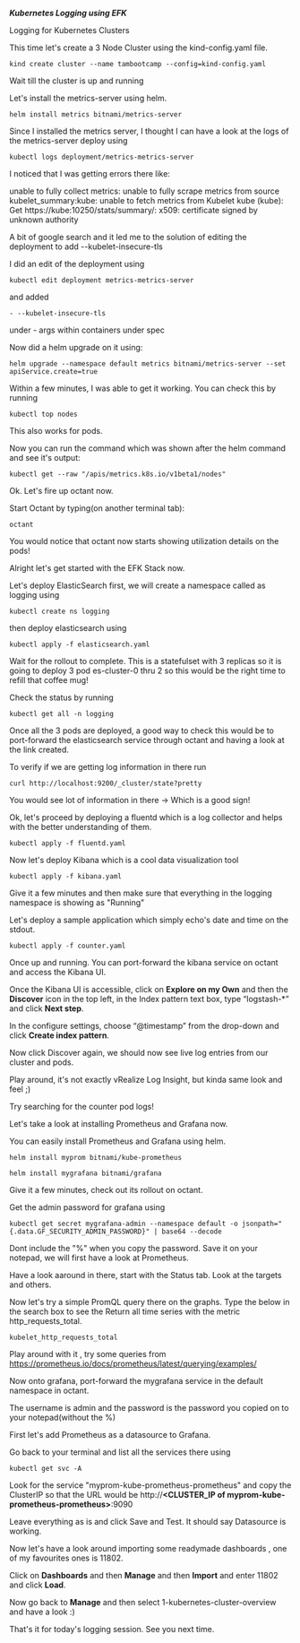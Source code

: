 ***Kubernetes Logging using EFK***

Logging for Kubernetes Clusters

This time let's create a 3 Node Cluster using the kind-config.yaml file. 

    kind create cluster --name tambootcamp --config=kind-config.yaml

Wait till the cluster is up and running 

Let's install the metrics-server using helm. 

    helm install metrics bitnami/metrics-server


Since I installed the metrics server, I thought I can have a look at the logs of the metrics-server deploy using 

    kubectl logs deployment/metrics-metrics-server

I noticed that I was getting errors there like: 

unable to fully collect metrics: unable to fully scrape metrics from source kubelet_summary:kube: unable to fetch metrics from Kubelet kube (kube): Get https://kube:10250/stats/summary/: x509: certificate signed by unknown authority

A bit of google search and it led me to the solution of editing the deployment to add --kubelet-insecure-tls

I did an edit of the deployment using 

    kubectl edit deployment metrics-metrics-server

and added 

    - --kubelet-insecure-tls 

under - args within containers under spec

Now did a helm upgrade on it using: 

    helm upgrade --namespace default metrics bitnami/metrics-server --set apiService.create=true

Within a few minutes, I was able to get it working. You can check this by running 

    kubectl top nodes

This also works for pods. 

Now you can run the command which was shown after the helm command and see it's output: 

    kubectl get --raw "/apis/metrics.k8s.io/v1beta1/nodes"

Ok. Let's fire up octant now. 

Start Octant by typing(on another terminal tab):

    octant

You would notice that octant now starts showing utilization details on the pods! 

Alright let's get started with the EFK Stack now. 

Let's deploy ElasticSearch first, we will create a namespace called as logging using

    kubectl create ns logging

then deploy elasticsearch using 

    kubectl apply -f elasticsearch.yaml

Wait for the rollout to complete. This is a statefulset with 3 replicas so it is going to deploy 3 pod es-cluster-0 thru 2 so this would be the right time to refill that coffee mug! 

Check the status by running

    kubectl get all -n logging 

Once all the 3 pods are deployed, a good way to check this would be to port-forward the elasticsearch service through octant and having a look at the link created. 

To verify if we are getting log information in there run 

    curl http://localhost:9200/_cluster/state?pretty 

You would see lot of information in there -> Which is a good sign! 

Ok, let's proceed by deploying a fluentd which is a log collector and helps with the better understanding of them. 

    kubectl apply -f fluentd.yaml

Now let's deploy Kibana which is a cool data visualization tool 

    kubectl apply -f kibana.yaml

Give it a few minutes and then make sure that everything in the logging namespace is showing as "Running" 

Let's deploy a sample application which simply echo's date and time on the stdout. 

    kubectl apply -f counter.yaml

Once up and running. You can port-forward the kibana service on octant and access the Kibana UI. 

Once the Kibana UI is accessible, click on **Explore on my Own** and then the **Discover** icon in the top left, in the Index pattern text box, type “logstash-*” and click **Next step**. 

In the configure settings, choose “@timestamp” from the drop-down and click **Create index pattern**. 

Now click Discover again, we should now see live log entries from our cluster and pods. 

Play around, it's not exactly vRealize Log Insight, but kinda same look and feel ;) 

Try searching for the counter pod logs! 

Let's take a look at installing Prometheus and Grafana now. 

You can easily install Prometheus and Grafana using helm. 

    helm install myprom bitnami/kube-prometheus

    helm install mygrafana bitnami/grafana

Give it a few minutes, check out its rollout on octant. 

Get the admin password for grafana using 

    kubectl get secret mygrafana-admin --namespace default -o jsonpath="{.data.GF_SECURITY_ADMIN_PASSWORD}" | base64 --decode

Dont include the "%" when you copy the password. Save it on your notepad, we will first have a look at Prometheus. 

Have a look aaround in there, start with the Status tab. Look at the targets and others. 

Now let's try a simple PromQL query there on the graphs. Type the below in the search box to see the Return all time series with the metric http_requests_total.


    kubelet_http_requests_total

Play around with it , try some queries from https://prometheus.io/docs/prometheus/latest/querying/examples/ 

Now onto grafana, port-forward the mygrafana service in the default namespace in octant. 

The username is admin and the password is the password you copied on to your notepad(without the %)

First let's add Prometheus as a datasource to Grafana. 

Go back to your terminal and list all the services there using 

    kubectl get svc -A

Look for the service "myprom-kube-prometheus-prometheus" and copy the ClusterIP so that the URL would be http://**<CLUSTER_IP of myprom-kube-prometheus-prometheus>**:9090

Leave everything as is and click Save and Test. It should say Datasource is working. 

Now let's have a look around importing some readymade dashboards , one of my favourites ones is 11802. 

Click on **Dashboards** and then **Manage** and then **Import** and enter 11802 and click **Load**. 

Now go back to **Manage** and then select 1-kubernetes-cluster-overview and have a look :) 

That's it for today's logging session. See you next time. 
